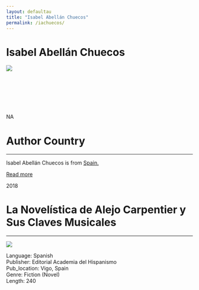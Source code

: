 ```yaml
---
layout: defaultau
title: "Isabel Abellán Chuecos"
permalink: /iachuecos/
---
```

<!-- partial:index.partial.html -->
<div class="content">
    <h1>Isabel Abellán Chuecos</h1>
    <div class="quote">
        <div><img src="https://t4.ftcdn.net/jpg/03/40/12/49/360_F_340124934_bz3pQTLrdFpH92ekknuaTHy8JuXgG7fi.jpg" class="logo"></div>
    </div>
    <div class="timeline">
        <div style="padding-bottom:100px;"></div>
        <div class="block">
            <div class="date right"><p class="right"> NA </p></div>
            <div class="dot"></div>
            <div class="left first">
            <div class="author_country">
                <h1>Author Country</h1><hr>
          <div class="aclocation">   <p>Isabel Abellán Chuecos is from <a href="{{ site.baseurl }}/2"> Spain.</a></p></div>
              <div class="acreadmore">  <a href="NA" target="_blank">Read more</a></div>
            </div>
            </div>
        </div>
        <div class="block">
            <div class="date left"><p class="left">2018</p></div>
            <div class="dot"></div>
            <div class="right">
                <h1>La Novelística de Alejo Carpentier y Sus Claves Musicales</h1><hr>
                <p><img src="https://www.elargonauta.com/media/img/portadas/74473.jpg"></p>
                <p>
                Language: Spanish<br/>
                Publisher: Editorial Academia del Hispanismo<br/>
                Pub_location: Vigo, Spain<br/>
                Genre: Fiction (Novel)<br/>
                Length: 240</p>
            </div>
        </div>
        <div id="footer">
    </div>
</div>
<!-- partial -->
  <script src='https://cdnjs.cloudflare.com/ajax/libs/jquery/3.1.1/jquery.min.js'></script><script  src="assets/js/authorscript.js"></script>
